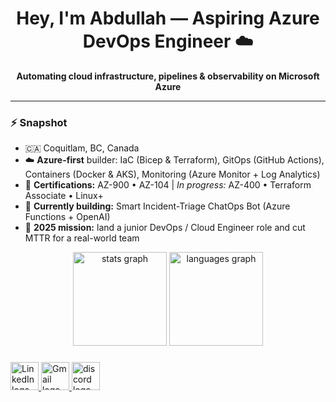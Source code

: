 
<h1 align="center">Hey, I'm Abdullah — Aspiring Azure DevOps Engineer ☁️</h1>
<p align="center"><strong>Automating cloud infrastructure, pipelines & observability on Microsoft Azure</strong></p>

---

### ⚡ Snapshot
- 🇨🇦 Coquitlam, BC, Canada  
- ☁️ **Azure-first** builder: IaC (Bicep & Terraform), GitOps (GitHub Actions), Containers (Docker & AKS), Monitoring (Azure Monitor + Log Analytics)  
- 📜 **Certifications:** AZ-900 • AZ-104 | <em>In progress:</em> AZ-400 • Terraform Associate • Linux+  
- 🔨 **Currently building:** Smart Incident-Triage ChatOps Bot (Azure Functions + OpenAI)  
- 🚀 **2025 mission:** land a junior DevOps / Cloud Engineer role and cut MTTR for a real-world team  

<div align="center">
  <img src="https://github-readme-stats.vercel.app/api?username=abdullahmemon15&hide_title=false&hide_rank=false&show_icons=true&include_all_commits=true&count_private=true&disable_animations=false&theme=dracula&locale=en&hide_border=false&order=1" height="150" alt="stats graph"  />
  <img src="https://github-readme-stats.vercel.app/api/top-langs?username=abdullahmemon15&locale=en&hide_title=false&layout=compact&card_width=320&langs_count=5&theme=dracula&hide_border=false&order=2" height="150" alt="languages graph"  />
</div>


###

<div align="left">
<a href="https://www.linkedin.com/in/abdullah-memon-wd" target="_blank">
    <img src="https://img.shields.io/static/v1?message=LinkedIn&logo=linkedin&label=&color=0077B5&logoColor=white&labelColor=&style=for-the-badge" height="45" alt="LinkedIn logo" />
  </a>
<a href="mailto:abdullahakhund15@gmail.com" target="_blank">
    <img src="https://img.shields.io/static/v1?message=Gmail&logo=gmail&label=&color=D14836&logoColor=white&labelColor=&style=for-the-badge" height="45" alt="Gmail logo" />
  </a>
  <img src="https://img.shields.io/static/v1?message=Discord&logo=discord&label=&color=7289DA&logoColor=white&labelColor=&style=for-the-badge" height="45" alt="discord logo"  />
</div>

